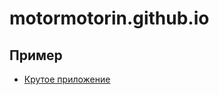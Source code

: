 # motormotorin.github.io

Пример
------
  * [Крутое приложение](https://motormotorin.github.io/public)

